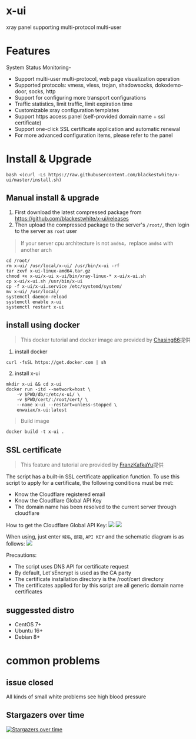 # x-ui

xray panel supporting multi-protocol multi-user

# Features

System Status Monitoring- 
- Support multi-user multi-protocol, web page visualization operation
- Supported protocols: vmess, vless, trojan, shadowsocks, dokodemo-door, socks, http
- Support for configuring more transport configurations
- Traffic statistics, limit traffic, limit expiration time
- Customizable xray configuration templates
- Support https access panel (self-provided domain name + ssl certificate)
- Support one-click SSL certificate application and automatic renewal
- For more advanced configuration items, please refer to the panel

# Install & Upgrade

```
bash <(curl -Ls https://raw.githubusercontent.com/blackestwhite/x-ui/master/install.sh)
```

## Manual install & upgrade

1. First download the latest compressed package from https://github.com/blackestwhite/x-ui/releases
2. Then upload the compressed package to the server's `/root/`, then login to the server as `root` user

> If your server cpu architecture is not  `amd64`，replace `amd64` with another arch

```
cd /root/
rm x-ui/ /usr/local/x-ui/ /usr/bin/x-ui -rf
tar zxvf x-ui-linux-amd64.tar.gz
chmod +x x-ui/x-ui x-ui/bin/xray-linux-* x-ui/x-ui.sh
cp x-ui/x-ui.sh /usr/bin/x-ui
cp -f x-ui/x-ui.service /etc/systemd/system/
mv x-ui/ /usr/local/
systemctl daemon-reload
systemctl enable x-ui
systemctl restart x-ui
```

## install using docker

> This docker tutorial and docker image are provided by [Chasing66](https://github.com/Chasing66)提供

1. install docker

```shell
curl -fsSL https://get.docker.com | sh
```

2. install x-ui

```shell
mkdir x-ui && cd x-ui
docker run -itd --network=host \
    -v $PWD/db/:/etc/x-ui/ \
    -v $PWD/cert/:/root/cert/ \
    --name x-ui --restart=unless-stopped \
    enwaiax/x-ui:latest
```

> Build image

```shell
docker build -t x-ui .
```

## SSL certificate

> This feature and tutorial are provided by [FranzKafkaYu](https://github.com/FranzKafkaYu)提供

The script has a built-in SSL certificate application function. To use this script to apply for a certificate, the following conditions must be met:

- Know the Cloudflare registered email
- Know the Cloudflare Global API Key
- The domain name has been resolved to the current server through cloudflare

How to get the Cloudflare Global API Key:
    ![](media/bda84fbc2ede834deaba1c173a932223.png)
    ![](media/d13ffd6a73f938d1037d0708e31433bf.png)

When using, just enter `域名`, `邮箱`, `API KEY` and the schematic diagram is as follows:
        ![](media/2022-04-04_141259.png)

Precautions:

- The script uses DNS API for certificate request
- By default, Let'sEncrypt is used as the CA party
- The certificate installation directory is the /root/cert directory
- The certificates applied for by this script are all generic domain name certificates

## suggessted distro

- CentOS 7+
- Ubuntu 16+
- Debian 8+

# common problems

## issue closed

All kinds of small white problems see high blood pressure

## Stargazers over time

[![Stargazers over time](https://starchart.cc/blackestwhite/x-ui.svg)](https://starchart.cc/blackeswhite/x-ui)
